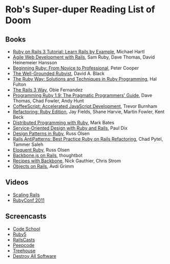 # Rob's Super-duper Reading List of Doom

## Books
* [Ruby on Rails 3 Tutorial: Learn Rails by
Example](http://www.amazon.co.uk/dp/0321743121), Michael Hartl
* [Agile Web Development with Rails](http://www.amazon.co.uk/dp/1934356549),
Sam Ruby, Dave Thomas, David Heinemeier Hansson
* [Beginning Ruby: From Novice to
Professional](http://www.amazon.co.uk/dp/1430223634), Peter Cooper
* [The Well-Grounded Rubyist](http://www.amazon.co.uk/dp/1933988657), David A.
Black
* [The Ruby Way: Solutions and Techniques in Ruby
Programming](http://www.amazon.co.uk/dp/0672328844), Hal Fulton
* [The Rails 3 Way](http://www.amazon.co.uk/dp/0321601661), Obie Fernandez
* [Programming Ruby 1.9: The Pragmatic Programmers'
Guide](http://www.amazon.co.uk/dp/1934356085), Dave Thomas, Chad Fowler, Andy
Hunt
* [CoffeeScript: Accelerated JavaScript
Development](http://www.amazon.co.uk/dp/1934356786), Trevor Burnham
* [Refactoring: Ruby Edition](http://www.amazon.co.uk/dp/0321603508), Jay
Fields, Shane Harvie, Martin Fowler, Kent Beck
* [Distributed Programming with Ruby](http://www.amazon.co.uk/dp/0321638360),
Mark Bates
* [Service-Oriented Design with Ruby and
Rails](http://www.amazon.co.uk/dp/0321659368), Paul Dix
* [Design Patterns in Ruby](http://www.amazon.co.uk/dp/0321490452), Russ Olsen
* [Rails AntiPatterns: Best Practice Ruby on Rails
Refactoring](http://www.amazon.co.uk/dp/0321604814), Chad Pytel, Tammer Saleh
* [Eloquent Ruby](http://www.amazon.co.uk/dp/0321584104), Russ Olsen
* [Backbone.js on
  Rails](https://workshops.thoughtbot.com/backbone-js-on-rails), thoughtbot
* [Recipes with Backbone](http://recipeswithbackbone.com/), Nick Gauthier,
  Chris Strom
* [Objects on Rails](http://objectsonrails.com/), Avdi Grimm

## Videos
* [Scaling Rails](http://railslab.newrelic.com/scaling-rails)
* [RubyConf 2011](http://www.confreaks.com/events/rubyconf2011)

## Screencasts
* [Code School](http://www.codeschool.com/)
* [Ruby5](http://ruby5.envylabs.com/)
* [RailsCasts](http://railscasts.com/)
* [Peepcode](http://peepcode.com/)
* [Treehouse](http://teamtreehouse.com/)
* [Destroy All Software](https://www.destroyallsoftware.com/screencasts/)
